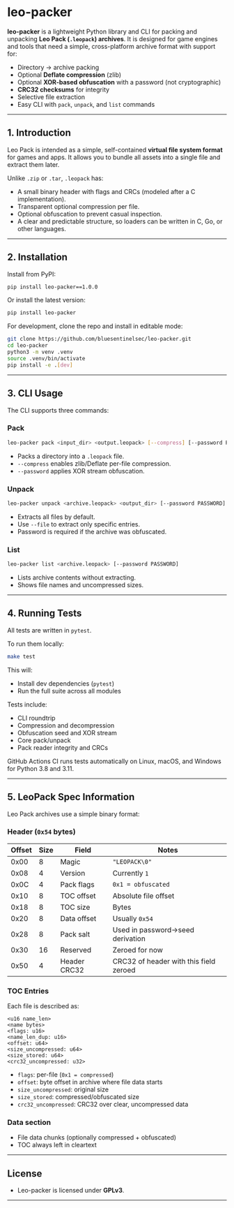 # leo-packer

**leo-packer** is a lightweight Python library and CLI for packing and unpacking **Leo Pack (`.leopack`) archives**.
It is designed for game engines and tools that need a simple, cross-platform archive format with support for:

* Directory → archive packing
* Optional **Deflate compression** (zlib)
* Optional **XOR-based obfuscation** with a password (not cryptographic)
* **CRC32 checksums** for integrity
* Selective file extraction
* Easy CLI with `pack`, `unpack`, and `list` commands

---

## 1. Introduction

Leo Pack is intended as a simple, self-contained **virtual file system format** for games and apps.
It allows you to bundle all assets into a single file and extract them later.

Unlike `.zip` or `.tar`, `.leopack` has:

* A small binary header with flags and CRCs (modeled after a C implementation).
* Transparent optional compression per file.
* Optional obfuscation to prevent casual inspection.
* A clear and predictable structure, so loaders can be written in C, Go, or other languages.

---

## 2. Installation

Install from PyPI:

```bash
pip install leo-packer==1.0.0
```

Or install the latest version:

```bash
pip install leo-packer
```

For development, clone the repo and install in editable mode:

```bash
git clone https://github.com/bluesentinelsec/leo-packer.git
cd leo-packer
python3 -m venv .venv
source .venv/bin/activate
pip install -e .[dev]
```

---

## 3. CLI Usage

The CLI supports three commands:

### Pack

```bash
leo-packer pack <input_dir> <output.leopack> [--compress] [--password PASSWORD]
```

* Packs a directory into a `.leopack` file.
* `--compress` enables zlib/Deflate per-file compression.
* `--password` applies XOR stream obfuscation.

### Unpack

```bash
leo-packer unpack <archive.leopack> <output_dir> [--password PASSWORD] [--file NAME ...]
```

* Extracts all files by default.
* Use `--file` to extract only specific entries.
* Password is required if the archive was obfuscated.

### List

```bash
leo-packer list <archive.leopack> [--password PASSWORD]
```

* Lists archive contents without extracting.
* Shows file names and uncompressed sizes.

---

## 4. Running Tests

All tests are written in `pytest`.

To run them locally:

```bash
make test
```

This will:

* Install dev dependencies (`pytest`)
* Run the full suite across all modules

Tests include:

* CLI roundtrip
* Compression and decompression
* Obfuscation seed and XOR stream
* Core pack/unpack
* Pack reader integrity and CRCs

GitHub Actions CI runs tests automatically on Linux, macOS, and Windows for Python 3.8 and 3.11.

---

## 5. LeoPack Spec Information

Leo Pack archives use a simple binary format:

### Header (`0x54` bytes)

| Offset | Size | Field        | Notes                                  |
| ------ | ---- | ------------ | -------------------------------------- |
| 0x00   | 8    | Magic        | `"LEOPACK\0"`                          |
| 0x08   | 4    | Version      | Currently `1`                          |
| 0x0C   | 4    | Pack flags   | `0x1 = obfuscated`                     |
| 0x10   | 8    | TOC offset   | Absolute file offset                   |
| 0x18   | 8    | TOC size     | Bytes                                  |
| 0x20   | 8    | Data offset  | Usually `0x54`                         |
| 0x28   | 8    | Pack salt    | Used in password→seed derivation       |
| 0x30   | 16   | Reserved     | Zeroed for now                         |
| 0x50   | 4    | Header CRC32 | CRC32 of header with this field zeroed |

### TOC Entries

Each file is described as:

```
<u16 name_len>
<name bytes>
<flags: u16>
<name_len_dup: u16>
<offset: u64>
<size_uncompressed: u64>
<size_stored: u64>
<crc32_uncompressed: u32>
```

* `flags`: per-file (`0x1 = compressed`)
* `offset`: byte offset in archive where file data starts
* `size_uncompressed`: original size
* `size_stored`: compressed/obfuscated size
* `crc32_uncompressed`: CRC32 over clear, uncompressed data

### Data section

* File data chunks (optionally compressed + obfuscated)
* TOC always left in cleartext

---

## License

- Leo-packer is licensed under **GPLv3**.

---

